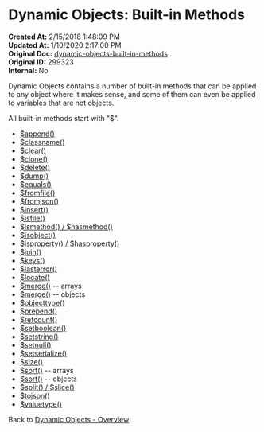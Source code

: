 # Dynamic Objects: Built-in Methods

**Created At:** 2/15/2018 1:48:09 PM  
**Updated At:** 1/10/2020 2:17:00 PM  
**Original Doc:** [dynamic-objects-built-in-methods](https://docs.jbase.com/42948-dynamic-objects/dynamic-objects-built-in-methods)  
**Original ID:** 299323  
**Internal:** No  

Dynamic Objects contains a number of built-in methods that can be applied to any object where it makes sense, and some of them can even be applied to variables that are not objects.

All built-in methods start with "$".

- [\$append()](./../method-$append%28%29)
- [\$classname()](./../method-$classname%28%29)
- [\$clear()](./../method-$clear%28%29)
- [\$clone()](./../method-$clone%28%29)
- [\$delete()](./../method-$delete%28%29)
- [\$dump()](./../method-$dump%28%29)
- [\$equals()](./../method-$equals%28%29)
- [\$fromfile()](./../method-$fromfile%28%29)
- [\$fromjson()](./../method-$fromjson%28%29)
- [\$insert()](./../method-$insert%28%29)
- [\$isfile()](./../method-$isfile%28%29)
- [\$ismethod() / \$hasmethod()](./../method-$ismethod%28%29-&-$hasmethod%28%29)
- [\$isobject()](./../method-$isobject%28%29)
- [\$isproperty() / \$hasproperty()](./../method-$isproperty%28%29-&-$hasproperty%28%29)
- [\$join()](./../method-$join%28%29)
- [\$keys()](./../method-$keys%28%29)
- [\$lasterror()](./../method-$lasterror%28%29)
- [\$locate()](./../method-$locate%28%29)
- [\$merge()](./../method-$merge%28%29-arrays) -- arrays
- [\$merge()](./../method-$merge%28%29-objects) -- objects
- [\$objecttype()](./../method-$objecttype%28%29)
- [\$prepend()](./../method-$prepend%28%29)
- [\$refcount()](./../method-$refcount%28%29)
- [\$setboolean()](./../method-$setboolean%28%29)  
- [\$setstring()](./../method-\$setstring()/README.md)  
- [\$setnull()](./../method-$setnull%28%29)
- [\$setserialize()](./../method-$setserialize%28%29)
- [\$size()](./../method-$size%28%29)
- [\$sort()](./../method-$sort%28%29-arrays) -- arrays
- [\$sort()](./../method-$sort%28%29-objects) -- objects
- [\$split() / \$slice()](./../method-$split%28%29-&-$slice%28%29)
- [\$tojson()](./../method-$tojson%28%29)
- [\$valuetype()](./../method-$valuetype%28%29)

Back to [Dynamic Objects - Overview](./../dynamic-objects/README.md)
